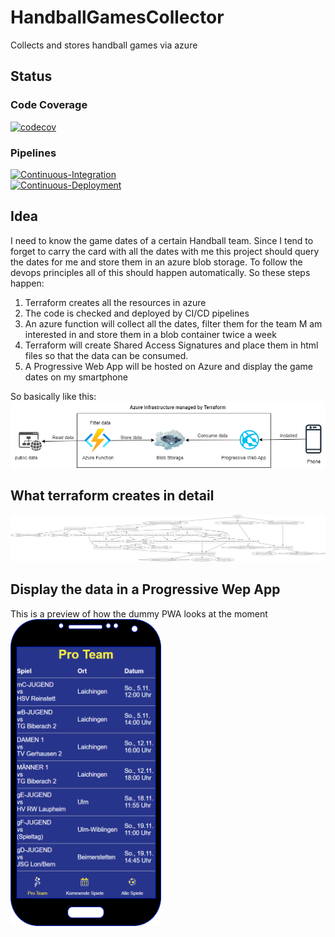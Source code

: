 # HandballGamesCollector
Collects and stores handball games via azure

## Status

### Code Coverage
[![codecov](https://codecov.io/gh/Blune/HandballGamesCollector/graph/badge.svg?token=YD8EPS3G14)](https://codecov.io/gh/Blune/HandballGamesCollector)

### Pipelines  
[![Continuous-Integration](https://github.com/Blune/HandballGamesCollector/actions/workflows/ci-pipeline.yaml/badge.svg)](https://github.com/Blune/HandballGamesCollector/actions/workflows/ci-pipeline.yaml)    
[![Continuous-Deployment](https://github.com/Blune/HandballGamesCollector/actions/workflows/cd-pipeline.yaml/badge.svg)](https://github.com/Blune/HandballGamesCollector/actions/workflows/cd-pipeline.yaml)

## Idea
I need to know the game dates of a certain Handball team.
Since I tend to forget to carry the card with all the dates with me this project should query the dates for me and store them in an azure blob storage.
To follow the devops principles all of this should happen automatically.
So these steps happen:

1. Terraform creates all the resources in azure
2. The code is checked and deployed by CI/CD pipelines
3. An azure function will collect all the dates, filter them for the team M am interested in and store them in a blob container twice a week
4. Terraform will create Shared Access Signatures and place them in html files so that the data can be consumed.
5. A Progressive Web App will be hosted on Azure and display the game dates on my smartphone

So basically like this:
![Workflow graph](documentation/workflow.png)

## What terraform creates in detail

![Terraform graph](documentation/terraform_resources.svg)

## Display the data in a Progressive Wep App

This is a preview of how the dummy PWA looks at the moment    
![PWA](documentation/pwa.png)
